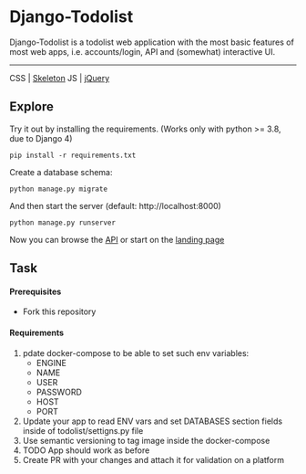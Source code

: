 # Django-Todolist

Django-Todolist is a todolist web application with the most basic features of most web apps, i.e. accounts/login, API and (somewhat) interactive UI.

---
CSS | [Skeleton](http://getskeleton.com/)
JS  | [jQuery](https://jquery.com/)

## Explore
Try it out by installing the requirements. (Works only with python >= 3.8, due to Django 4)

    pip install -r requirements.txt

Create a database schema:

    python manage.py migrate

And then start the server (default: http://localhost:8000)

    python manage.py runserver


Now you can browse the [API](http://localhost:8000/api/)
or start on the [landing page](http://localhost:8000/)

## Task
#### Prerequisites
- Fork this repository

#### Requirements
1. pdate docker-compose to be able to set such env variables:
    - ENGINE
    - NAME
    - USER
    - PASSWORD
    - HOST
    - PORT
2. Update your app to read ENV vars and set DATABASES section fields inside of todolist/settigns.py file
3. Use semantic versioning to tag image inside the docker-compose
4. TODO App should work as before
5. Create PR with your changes and attach it for validation on a platform
